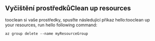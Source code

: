 ## <a name="clean-up-resources"></a><span data-ttu-id="806a4-101">Vyčištění prostředků</span><span class="sxs-lookup"><span data-stu-id="806a4-101">Clean up resources</span></span>

<span data-ttu-id="806a4-102">tooclean si vaše prostředky, spusťte následující příkaz hello:</span><span class="sxs-lookup"><span data-stu-id="806a4-102">tooclean up your resources, run hello following command:</span></span>

```azurecli-interactive
az group delete --name myResourceGroup
```

